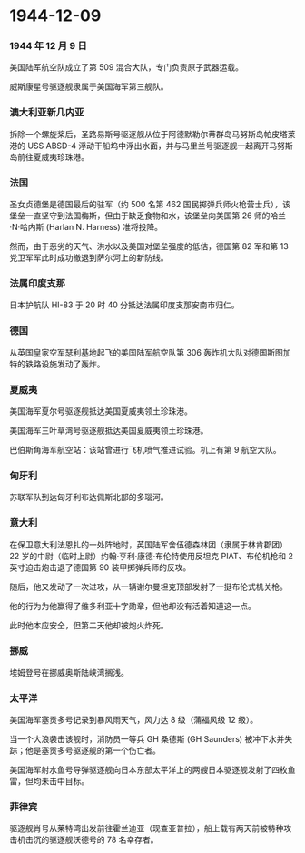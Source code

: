 # 1944-12-09

### 1944 年 12 月 9 日

美国陆军航空队成立了第 509 混合大队，专门负责原子武器运载。

威斯康星号驱逐舰隶属于美国海军第三舰队。

### 澳大利亚新几内亚

拆除一个螺旋桨后，圣路易斯号驱逐舰从位于阿德默勒尔蒂群岛马努斯岛帕皮塔莱港的
USS ABSD-4
浮动干船坞中浮出水面，并与马里兰号驱逐舰一起离开马努斯岛前往夏威夷珍珠港。

### 法国

圣女贞德堡是德国最后的驻军（约 500 名第 462
国民掷弹兵师火枪营士兵），该堡垒一直坚守到法国梅斯，但由于缺乏食物和水，该堡垒向美国第
26 师的哈兰·N·哈内斯 (Harlan N. Harness) 准将投降。

然而，由于恶劣的天气、洪水以及美国对堡垒强度的低估，德国第 82 军和第 13
党卫军军此时成功撤退到萨尔河上的新防线。

### 法属印度支那

日本护航队 HI-83 于 20 时 40 分抵达法属印度支那安南市归仁。

### 德国

从英国皇家空军瑟利基地起飞的美国陆军航空队第 306
轰炸机大队对德国斯图加特的铁路设施发动了轰炸。

### 夏威夷

美国海军夏尔号驱逐舰抵达美国夏威夷领土珍珠港。

美国海军三叶草湾号驱逐舰抵达美国夏威夷领土珍珠港。

巴伯斯角海军航空站：该站曾进行飞机喷气推进试验。机上有第 9 航空大队。

### 匈牙利

苏联军队到达匈牙利布达佩斯北部的多瑙河。

### 意大利

在保卫意大利法恩扎的一处阵地时，英国陆军舍伍德森林团（隶属于林肯郡团）22
岁的中尉（临时上尉）约翰·亨利·康德·布伦特使用反坦克 PIAT、布伦机枪和 2
英寸迫击炮击退了德国第 90 装甲掷弹兵师的反攻。

随后，他又发动了一次进攻，从一辆谢尔曼坦克顶部发射了一挺布伦式机关枪。

他的行为为他赢得了维多利亚十字勋章，但他却没有活着知道这一点。

此时他本应安全，但第二天他却被炮火炸死。

### 挪威

埃姆登号在挪威奥斯陆峡湾搁浅。

### 太平洋

美国海军塞贡多号记录到暴风雨天气，风力达 8 级（蒲福风级 12 级）。

当一个大浪袭击该舰时，消防员一等兵 GH 桑德斯 (GH Saunders)
被冲下水并失踪；他是塞贡多号驱逐舰的第一个伤亡者。

美国海军射水鱼号导弹驱逐舰向日本东部太平洋上的两艘日本驱逐舰发射了四枚鱼雷，但均未击中目标。

### 菲律宾

驱逐舰肖号从莱特湾出发前往霍兰迪亚（现查亚普拉），船上载有两天前被特种攻击机击沉的驱逐舰沃德号的
78 名幸存者。